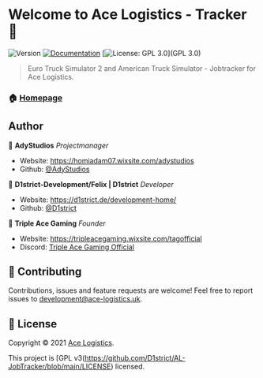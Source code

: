 # Welcome to Ace Logistics - Tracker 👋
![Version](https://img.shields.io/badge/version-1.0.0-blue.svg?cacheSeconds=2592000)
[![Documentation](https://img.shields.io/badge/documentation-yes-brightgreen.svg)](https://docs.d1strict.de/documentation/154-ace-logistics/?l=2)
[![License: GPL 3.0](https://img.shields.io/badge/License-License-yellow.svg)](GPL 3.0)

> Euro Truck Simulator 2 and American Truck Simulator - Jobtracker for Ace Logistics.

### 🏠 [Homepage](https://ace-logistics.uk/)


## Author
👤 **AdyStudios**
_Projectmanager_
* Website: https://homiadam07.wixsite.com/adystudios
* Github: [@AdyStudios](https://github.com/AdyStudios)

👤 **D1strict-Development/Felix | D1strict**
_Developer_
* Website: https://d1strict.de/development-home/
* Github: [@D1strict](https://github.com/D1strict)

👤 **Triple Ace Gaming**
_Founder_
* Website: https://tripleacegaming.wixsite.com/tagofficial
* Discord: [Triple Ace Gaming Official](https://discord.com/invite/WqAAcEvyaj)


## 🤝 Contributing

Contributions, issues and feature requests are welcome!
Feel free to report issues to development@ace-logistics.uk. 


## 📝 License

Copyright © 2021 [Ace Logistics](https://ace-logistics.uk/).

This project is [GPL v3(https://github.com/D1strict/AL-JobTracker/blob/main/LICENSE) licensed.
